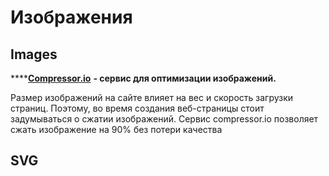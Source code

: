 # Изображения

## Images

\*\*\*\*[**Compressor.io**](https://compressor.io/) **- сервис для оптимизации изображений.**

Размер изображений на сайте влияет на вес и скорость загрузки страниц. Поэтому, во время создания веб-страницы стоит задумываться о сжатии изображений. Сервис compressor.io позволяет сжать изображение на 90% без потери качества

## SVG




